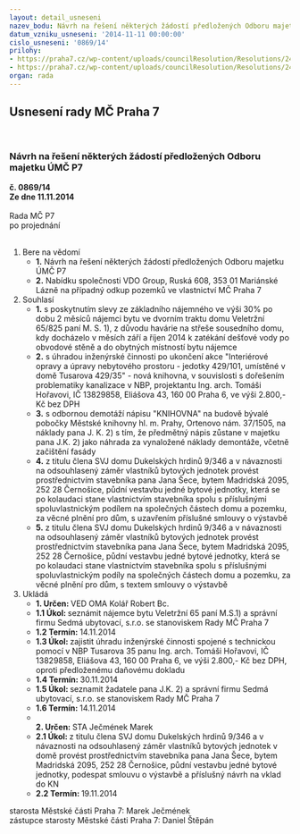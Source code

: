 ```yaml
---
layout: detail_usneseni
nazev_bodu: Návrh na řešení některých žádostí předložených Odboru majetku ÚMČ P7
datum_vzniku_usneseni: '2014-11-11 00:00:00'
cislo_usneseni: '0869/14'
prilohy:
- https://praha7.cz/wp-content/uploads/councilResolution/Resolutions/24512/51-14-priloha_5_oma11112014.doc
- https://praha7.cz/wp-content/uploads/councilResolution/Resolutions/24512/51-14-priloha_6.doc
organ: rada
---
```

<div id="ucUsn_pList" class="usn">
	<span><h2>Usnesení rady MČ Praha 7 </h2>
<br></span><div class="standBody">
<span><h3>Návrh na řešení některých žádostí předložených Odboru majetku ÚMČ P7</h3></span><div class="center">
		<strong>č. 0869/14</strong><br>
	</div>
<div class="center">
		<strong>Ze dne 11.11.2014</strong><br><br>
	</div>Rada MČ P7<br> po projednání<br><br><ol>
<li>Bere na vědomí<ul>
<li>
<strong>1.</strong> Návrh na řešení některých žádostí předložených Odboru majetku ÚMČ P7</li>
<li>
<strong>2.</strong> Nabídku společnosti VDO Group, Ruská 608, 353 01 Mariánské Lázně na případný odkup pozemků ve vlastnictví MČ Praha 7</li>
</ul>
</li>
<li>Souhlasí<ul>
<li>
<strong>1.</strong> s poskytnutím slevy ze základního nájemného ve výši 30% po dobu 2 měsíců nájemci bytu ve dvorním traktu domu Veletržní 65/825 paní M. S. 1), z důvodu havárie na střeše sousedního domu, kdy docházelo v měsích září a říjen 2014 k zatékání dešťové vody po obvodové stěně a do obytných místností bytu nájemce</li>
<li>
<strong>2.</strong> s úhradou inženýrské činnosti po ukončení akce "Interiérové opravy a úpravy nebytového prostoru - jedotky 429/101, umístěné v domě Tusarova 429/35" - nová knihovna, v souvislosti s dořešením problematiky kanalizace v NBP, projektantu Ing. arch. Tomáši Hořavovi, IČ 13829858, Eliášova 43, 160 00 Praha 6, ve výši 2.800,- Kč bez DPH</li>
<li>
<strong>3.</strong> s odbornou demotáží nápisu "KNIHOVNA" na budově bývalé pobočky Městské knihovny hl. m. Prahy,  Ortenovo nám. 37/1505, na náklady pana J. K. 2) s tím, že předmětný nápis zůstane v majetku pana J.K. 2) jako náhrada za vynaložené náklady demontáže, včetně začištění fasády</li>
<li>
<strong>4.</strong> z titulu člena SVJ domu Dukelských hrdinů 9/346 a v návaznosti na odsouhlasený záměr vlastníků bytových jednotek provést prostřednictvím stavebníka pana Jana Šece, bytem Madridská 2095, 252 28 Černošice, půdní vestavbu jedné bytové jednotky, která se po kolaudaci stane vlastnictvím stavebníka spolu s příslušnými spoluvlastnickým podílem na společných částech domu a pozemku, za věcné plnění pro dům, s uzavřením příslušné smlouvy o výstavbě</li>
<li>
<strong>5.</strong> z titulu člena SVJ domu Dukelských hrdinů 9/346 a v návaznosti na odsouhlasený záměr vlastníků bytových jednotek provést prostřednictvím stavebníka pana  Jana Šece, bytem Madridská 2095, 252 28 Černošice, půdní vestavbu jedné bytové jednotky, která se po kolaudaci stane vlastnictvím stavebníka spolu s příslušnými spoluvlastnickým podíly na společných částech domu a pozemku,  za věcné plnění pro dům, s textem smlouvy o výstavbě</li>
</ul>
</li>
<li>Ukládá<ul>
<li>
<strong>1. Určen: </strong>VED OMA Kolář Robert Bc.</li>
<li>
<strong>1.1 Úkol: </strong>seznámit nájemce bytu Veletržní 65 paní M.S.1) a správní firmu Sedmá ubytovací, s.r.o. se stanoviskem Rady MČ Praha 7</li>
<li>
<strong>1.2 Termín: </strong>14.11.2014</li>
<li>
<strong>1.3 Úkol: </strong>zajistit úhradu inženýrské činnosti spojené s technickou pomocí v NBP Tusarova 35 panu Ing. arch. Tomáši Hořavovi, IČ 13829858, Eliášova 43, 160 00 Praha 6, ve výši 2.800,- Kč bez DPH, oproti předloženému daňovému dokladu</li>
<li>
<strong>1.4 Termín: </strong>30.11.2014</li>
<li>
<strong>1.5 Úkol: </strong>seznamit žadatele pana J.K. 2) a správní firmu Sedmá ubytovací, s.r.o. se stanoviskem Rady MČ Praha 7</li>
<li>
<strong>1.6 Termín: </strong>14.11.2014</li>
<li>
<strong><br>2. Určen: </strong>STA Ječmének Marek</li>
<li>
<strong>2.1 Úkol: </strong>z titulu člena SVJ domu Dukelských hrdinů 9/346 a v návaznosti na odsouhlasený záměr vlastníků bytových jednotek v domě provést prostřednictvím stavebníka pana Jana Šece, bytem Madridská 2095, 252 28 Černošice, půdní vestavbu jedné bytové jednotky, podespat smlouvu o výstavbě a příslušný návrh na vklad do KN</li>
<li>
<strong>2.2 Termín: </strong>19.11.2014</li>
</ul>
</li>
</ol>starosta Městské části Praha 7: Marek Ječmének<br>zástupce starosty Městské části Praha 7: Daniel Štěpán 
</div>
</div>